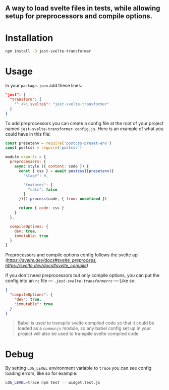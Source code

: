 A way to load svelte files in tests, while allowing setup for preprocessors and compile options.
---

# Installation

```bash
npm install -D jest-svelte-transformer
```

# Usage

In your `package.json` add these lines:

```json
"jest": {
  "transform": {
    "^.+\\.svelte$": "jest-svelte-transformer"
  }
}
```

To add preprocessors you can create a config file at the root of your project named `jest-svelte-transformer.config.js`. Here is an example of what you could have in this file:

```javascript
const presetenv = require('postcss-preset-env')
const postcss = require('postcss')

module.exports = {
  preprocessors: {
    async style ({ content: code }) {
      const { css } = await postcss([presetenv({
        "stage": 0,

        "features": {
          "calc": false
        }
      })]).process(code, { from: undefined })

      return { code: css }
    }
  },

  compileOptions: {
    dev: true,
    immutable: true
  }
}
```

Preprocessors and compile options config follows the svelte api _(https://svelte.dev/docs#svelte_preprocess, https://svelte.dev/docs#svelte_compile)_

If you don't need preprocessors but only compile options, you can put the config into an `rc` file _— `.jest-svelte-transformerrc` —_ Like so:

```json
{
  "compileOptions": {
    "dev": true,
    "immutable": true
  }
}
```

> Babel is used to transpile svelte compiled code so that it could be loaded as a `commonjs` module, so any babel config set up in your project will also be used to transpile svelte compiled code.

# Debug

By setting `LOG_LEVEL` environment variable to `trace` you can see config loading errors, like so for example:
```sh
LOG_LEVEL=trace npm test -- widget.test.js
```
